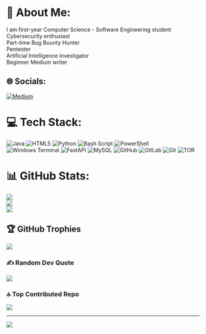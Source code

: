 # 💫 About Me:
I am first-year Computer Science - Software Engineering student <br>Cybersecurity enthusiast<br>Part-time Bug Bounty Hunter<br>Pentester<br>Artificial Intelligence investigator<br>Beginner Medium writer


## 🌐 Socials:
[![Medium](https://img.shields.io/badge/Medium-12100E?logo=medium&logoColor=white)](https://medium.com/@Horus.sh) 

# 💻 Tech Stack:
![Java](https://img.shields.io/badge/java-%23ED8B00.svg?style=for-the-badge&logo=openjdk&logoColor=white) ![HTML5](https://img.shields.io/badge/html5-%23E34F26.svg?style=for-the-badge&logo=html5&logoColor=white) ![Python](https://img.shields.io/badge/python-3670A0?style=for-the-badge&logo=python&logoColor=ffdd54) ![Bash Script](https://img.shields.io/badge/bash_script-%23121011.svg?style=for-the-badge&logo=gnu-bash&logoColor=white) ![PowerShell](https://img.shields.io/badge/PowerShell-%235391FE.svg?style=for-the-badge&logo=powershell&logoColor=white) ![Windows Terminal](https://img.shields.io/badge/Windows%20Terminal-%234D4D4D.svg?style=for-the-badge&logo=windows-terminal&logoColor=white) ![FastAPI](https://img.shields.io/badge/FastAPI-005571?style=for-the-badge&logo=fastapi) ![MySQL](https://img.shields.io/badge/mysql-4479A1.svg?style=for-the-badge&logo=mysql&logoColor=white) ![GitHub](https://img.shields.io/badge/github-%23121011.svg?style=for-the-badge&logo=github&logoColor=white) ![GitLab](https://img.shields.io/badge/gitlab-%23181717.svg?style=for-the-badge&logo=gitlab&logoColor=white) ![Git](https://img.shields.io/badge/git-%23F05033.svg?style=for-the-badge&logo=git&logoColor=white) ![TOR](https://img.shields.io/badge/tor-%237E4798.svg?style=for-the-badge&logo=tor-project&logoColor=white)
# 📊 GitHub Stats:
![](https://github-readme-stats.vercel.app/api?username=horusgit-sh&theme=dark&hide_border=false&include_all_commits=false&count_private=false)<br/>
![](https://github-readme-streak-stats.herokuapp.com/?user=horusgit-sh&theme=dark&hide_border=false)<br/>
![](https://github-readme-stats.vercel.app/api/top-langs/?username=horusgit-sh&theme=dark&hide_border=false&include_all_commits=false&count_private=false&layout=compact)

## 🏆 GitHub Trophies
![](https://github-profile-trophy.vercel.app/?username=horusgit-sh&theme=radical&no-frame=false&no-bg=true&margin-w=4)

### ✍️ Random Dev Quote
![](https://quotes-github-readme.vercel.app/api?type=horizontal&theme=radical)

### 🔝 Top Contributed Repo
![](https://github-contributor-stats.vercel.app/api?username=horusgit-sh&limit=5&theme=dark&combine_all_yearly_contributions=true)

---
[![](https://visitcount.itsvg.in/api?id=horusgit-sh&icon=0&color=0)](https://visitcount.itsvg.in)

<!-- Proudly created with GPRM ( https://gprm.itsvg.in ) -->